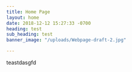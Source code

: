 ```yaml
---
title: Home Page
layout: home
date: 2018-12-12 15:27:33 -0700
heading: test
sub_heading: test
banner_image: "/uploads/Webpage-draft-2.jpg"

---
```

teastdasgfd